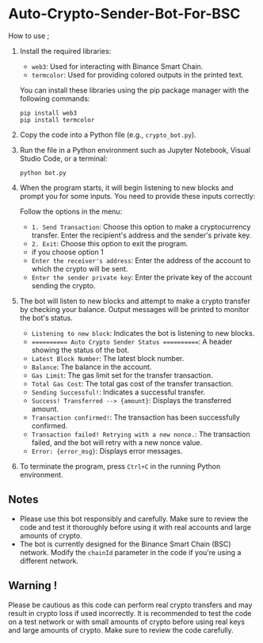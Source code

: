 # Auto-Crypto-Sender-Bot-For-BSC

How to use ;


1. Install the required libraries:
   - `web3`: Used for interacting with Binance Smart Chain.
   - `termcolor`: Used for providing colored outputs in the printed text.

   You can install these libraries using the pip package manager with the following commands:
   ```
   pip install web3
   pip install termcolor
   ```

2. Copy the code into a Python file (e.g., `crypto_bot.py`).

3. Run the file in a Python environment such as Jupyter Notebook, Visual Studio Code, or a terminal:
   ```
   python bot.py
   ```

4. When the program starts, it will begin listening to new blocks and prompt you for some inputs. You need to provide these inputs correctly:
   
   Follow the options in the menu:
   - `1. Send Transaction`: Choose this option to make a cryptocurrency transfer. Enter the recipient's address and the sender's private key.
   - `2. Exit`: Choose this option to exit the program.
   -  if you choose option 1
   - `Enter the receiver's address`: Enter the address of the account to which the crypto will be sent.
   - `Enter the sender private key`: Enter the private key of the account sending the crypto.

5. The bot will listen to new blocks and attempt to make a crypto transfer by checking your balance. Output messages will be printed to monitor the bot's status.

   - `Listening to new block`: Indicates the bot is listening to new blocks.
   - `========== Auto Crypto Sender Status ==========`: A header showing the status of the bot.
   - `Latest Block Number`: The latest block number.
   - `Balance`: The balance in the account.
   - `Gas Limit`: The gas limit set for the transfer transaction.
   - `Total Gas Cost`: The total gas cost of the transfer transaction.
   - `Sending Successful!`: Indicates a successful transfer.
   - `Success! Transferred --> {amount}`: Displays the transferred amount.
   - `Transaction confirmed!`: The transaction has been successfully confirmed.
   - `Transaction failed! Retrying with a new nonce.`: The transaction failed, and the bot will retry with a new nonce value.
   - `Error: {error_msg}`: Displays error messages.

6. To terminate the program, press `Ctrl+C` in the running Python environment.
<!-- Notes -->
## Notes

- Please use this bot responsibly and carefully. Make sure to review the code and test it thoroughly before using it with real accounts and large amounts of crypto.
- The bot is currently designed for the Binance Smart Chain (BSC) network. Modify the `chainId` parameter in the code if you're using a different network.
<!-- Warning -->
## Warning !
Please be cautious as this code can perform real crypto transfers and may result in crypto loss if used incorrectly. It is recommended to test the code on a test network or with small amounts of crypto before using real keys and large amounts of crypto. Make sure to review the code carefully.

